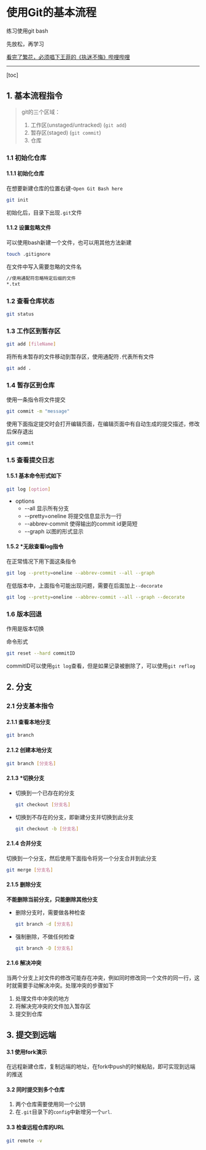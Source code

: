 # 使用Git的基本流程

练习使用git bash

先放松，再学习

[看完了繁花，必须唱下王菲的《执迷不悔》哔哩哔哩](https://www.bilibili.com/video/BV1Qi4y1i7zk/?vd_source=a26806a76d4618342a3d74d75fe95c73)

---



[toc]

## 1. 基本流程指令

> git的三个区域：
>
> 1. 工作区(unstaged/untracked)
>    (`git add`)
> 2. 暂存区(staged)
>    (`git commit`)
> 3. 仓库

### 1.1 初始化仓库

#### 1.1.1 初始化仓库

在想要新建仓库的位置右键-`Open Git Bash here`

```bash
git init
```

初始化后，目录下出现`.git`文件

#### 1.1.2 设置忽略文件

可以使用bash新建一个文件，也可以用其他方法新建

```bash
touch .gitignore
```

在文件中写入需要忽略的文件名

```bash
//使用通配符忽略特定后缀的文件
*.txt
```



### 1.2 查看仓库状态

```bash
git status
```



### 1.3 工作区到暂存区

```bash
git add [fileName]
```

将所有未暂存的文件移动到暂存区，使用通配符`.`代表所有文件

```bash
git add .
```



### 1.4 暂存区到仓库

使用一条指令将文件提交
```bash
git commit -m "message"
```

使用下面指定提交时会打开编辑页面，在编辑页面中有自动生成的提交描述，修改后保存退出

```bash
git commit
```



### 1.5 查看提交日志

#### 1.5.1 基本命令形式如下

```bash
git log [option]
```

* options
  * --all 显示所有分支
  * --pretty=oneline 将提交信息显示为一行
  * --abbrev-commit 使得输出的commit id更简短
  * --graph 以图的形式显示

#### 1.5.2 *无敌查看log指令

在正常情况下用下面这条指令

```bash
git log --pretty=oneline --abbrev-commit --all --graph
```

在低版本中，上面指令可能出现问题，需要在后面加上`--decorate`

```bash
git log --pretty=oneline --abbrev-commit --all --graph --decorate
```



### 1.6 版本回退

作用是版本切换

命令形式

```bash
git reset --hard commitID
```

commitID可以使用`git log`查看，但是如果记录被删除了，可以使用`git reflog`







## 2. 分支

### 2.1 分支基本指令

#### 2.1.1 查看本地分支

```bash
git branch
```

#### 2.1.2 创建本地分支

```bash
git branch [分支名]
```

#### 2.1.3 *切换分支

* 切换到一个已存在的分支

  ```bash
  git checkout [分支名]
  ```

* 切换到不存在的分支，即新建分支并切换到此分支

  ```bash
  git checkout -b [分支名]
  ```

#### 2.1.4 合并分支

切换到一个分支，然后使用下面指令将另一个分支合并到此分支

```bash
git merge [分支名]
```

#### 2.1.5 删除分支

**不能删除当前分支，只能删除其他分支**

* 删除分支时，需要做各种检查

  ```bash
  git branch -d [分支名]
  ```

* 强制删除，不做任何检查

  ```bash
  git branch -D [分支名]
  ```

#### 2.1.6 解决冲突

当两个分支上对文件的修改可能存在冲突，例如同时修改同一个文件的同一行，这时就需要手动解决冲突。处理冲突的步骤如下

1. 处理文件中冲突的地方
2. 将解决完冲突的文件加入暂存区
3. 提交到仓库



## 3. 提交到远端

#### 3.1 使用fork演示

在远程新建仓库，复制远端的地址，在fork中push的时候粘贴，即可实现到远端的推送

#### 3.2 同时提交到多个仓库

1. 两个仓库需要使用同一个公钥
2. 在`.git`目录下的`config`中新增另一个`url`.

#### 3.3 检查远程仓库的URL

```bash
git remote -v
```

